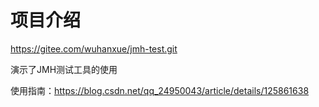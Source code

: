 # 项目介绍

https://gitee.com/wuhanxue/jmh-test.git

演示了JMH测试工具的使用

使用指南：https://blog.csdn.net/qq_24950043/article/details/125861638
